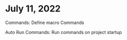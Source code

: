 # July 11, 2022

Commands: Define macro Commands

Auto Run Commands: Run commands on project startup


